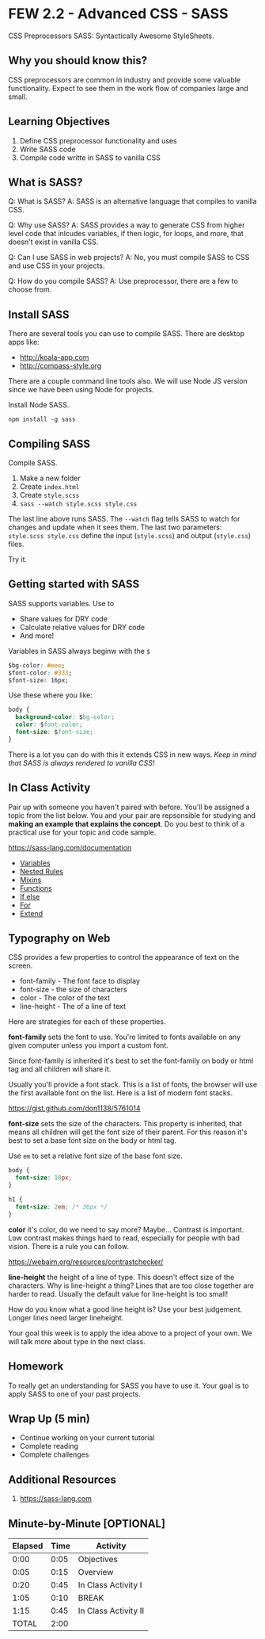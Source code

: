 # FEW 2.2 - Advanced CSS - SASS

CSS Preprocessors SASS: Syntactically Awesome StyleSheets. 

## Why you should know this?

CSS preprocessors are common in industry and provide some valuable functionality. Expect to see them in the work flow of companies large and small.

## Learning Objectives

1. Define CSS preprocessor functionality and uses
1. Write SASS code
1. Compile code writte in SASS to vanilla CSS

## What is SASS? 

Q: What is SASS? 
A: SASS is an alternative language that compiles to vanilla CSS. 

Q: Why use SASS? 
A: SASS provides a way to generate CSS from higher level code that inlcudes variables, if then logic, for loops, and more, that doesn't exist in vanilla CSS. 

Q: Can I use SASS in web projects?
A: No, you must compile SASS to CSS and use CSS in your projects. 

Q: How do you compile SASS? 
A: Use preprocessor, there are a few to choose from. 

## Install SASS

There are several tools you can use to compile SASS. There are desktop apps like: 

- http://koala-app.com
- http://compass-style.org

There are a couple command line tools also. We will use Node JS version since we have been using Node for projects. 

Install Node SASS. 

`npm install -g sass`

## Compiling SASS

Compile SASS.

1. Make a new folder
1. Create `index.html`
1. Create `style.scss`
1. `sass --watch style.scss style.css`

The last line above runs SASS. The `--watch` flag tells SASS to watch for changes and update when it sees them. The last two parameters: `style.scss style.css` define the input (`style.scss`) and output (`style.css`) files. 

Try it. 

## Getting started with SASS

SASS supports variables. Use to 

- Share values for DRY code
- Calculate relative values for DRY code 
- And more!

Variables in SASS always beginw with the `$`

```CSS
$bg-color: #eee;
$font-color: #333;
$font-size: 16px;
```

Use these where you like: 

```CSS
body {
  background-color: $bg-color;
  color: $font-color;
  font-size: $font-size;
}
```

There is a lot you can do with this it extends CSS in new ways. _Keep in mind that SASS is always rendered to vanilla CSS!_

## In Class Activity 

Pair up with someone you haven't paired with before. You'll be assigned a topic from the list below. You and your pair are repsonsible for studying and **making an example that explains the concept**. Do you best to think of a practical use for your topic and code sample. 

https://sass-lang.com/documentation

- [Variables](https://sass-lang.com/documentation/variables)
- [Nested Rules](https://sass-lang.com/documentation/style-rules#nesting)
- [Mixins](https://sass-lang.com/documentation/at-rules/mixin)
- [Functions](https://sass-lang.com/documentation/functions)
- [If else](https://sass-lang.com/documentation/at-rules/control/if)
- [For](https://sass-lang.com/documentation/at-rules/control/for)
- [Extend](https://sass-lang.com/documentation/at-rules/extend)

## Typography on Web

CSS provides a few properties to control the appearance of text on the screen. 

- font-family - The font face to display
- font-size - the size of characters
- color - The color of the text
- line-height - The of a line of text

Here are strategies for each of these properties. 

**font-family** sets the font to use. You're limited to fonts available on any given computer unless you import a custom font. 

Since font-family is inherited it's best to set the font-family on body or html tag and all children will share it. 

Usually you'll provide a font stack. This is a list of fonts, the browser will use the first available font on the list. Here is a list of modern font stacks. 

https://gist.github.com/don1138/5761014

**font-size** sets the size of the characters. This property is inherited, that means all children will get the font size of their parent. For this reason it's best to set a base font size on the body or html tag. 

Use `em` to set a relative font size of the base font size. 

```CSS
body {
  font-size: 18px;
}

h1 {
  font-size: 2em; /* 36px */
}
```

**color** it's color, do we need to say more? Maybe... Contrast is important. Low contrast makes things hard to read, especially for people with bad vision. There is a rule you can follow. 

https://webaim.org/resources/contrastchecker/

**line-height** the height of a line of type. This doesn't effect size of the characters. Why is line-height a thing? Lines that are too close together are harder to read. Usually the default value for line-height is too small! 

How do you know what a good line height is? Use your best judgement. Longer lines need larger lineheight. 

Your goal this week is to apply the idea above to a project of your own. We will talk more about type in the next class. 

## Homework 

To really get an understanding for SASS you have to use it. Your goal is to apply SASS to one of your past projects. 

## Wrap Up (5 min)

- Continue working on your current tutorial
- Complete reading
- Complete challenges

## Additional Resources

1. https://sass-lang.com

## Minute-by-Minute [OPTIONAL]

| **Elapsed** | **Time**  | **Activity**              |
| ----------- | --------- | ------------------------- |
| 0:00        | 0:05      | Objectives                |
| 0:05        | 0:15      | Overview                  |
| 0:20        | 0:45      | In Class Activity I       |
| 1:05        | 0:10      | BREAK                     |
| 1:15        | 0:45      | In Class Activity II      |
| TOTAL       | 2:00      |                           |
